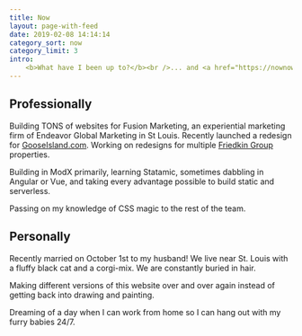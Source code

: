 ```yaml
---
title: Now
layout: page-with-feed
date: 2019-02-08 14:14:14
category_sort: now
category_limit: 3
intro:
    <b>What have I been up to?</b><br />... and <a href="https://nownownow.com/about">what is a now page</a>?
---
```

## Professionally

Building TONS of websites for Fusion Marketing, an experiential marketing firm of Endeavor Global Marketing in St Louis. Recently launched a redesign for [GooseIsland.com](https://gooseisland.com). Working on redesigns for multiple [Friedkin Group](https://friedkin.com) properties.

Building in ModX primarily, learning Statamic, sometimes dabbling in Angular or Vue, and taking every advantage possible to build static and serverless.

Passing on my knowledge of CSS magic to the rest of the team.

## Personally

Recently married on October 1st to my husband! We live near St. Louis with a fluffy black cat and a corgi-mix. We are constantly buried in hair.

Making different versions of this website over and over again instead of getting back into drawing and painting.

Dreaming of a day when I can work from home so I can hang out with my furry babies 24/7.